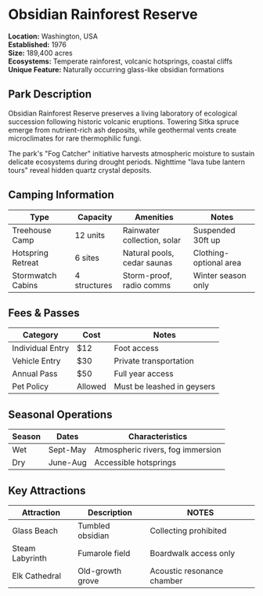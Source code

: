 # Obsidian Rainforest Reserve

**Location:** Washington, USA  
**Established:** 1976  
**Size:** 189,400 acres  
**Ecosystems:** Temperate rainforest, volcanic hotsprings, coastal cliffs  
**Unique Feature:** Naturally occurring glass-like obsidian formations

## Park Description
Obsidian Rainforest Reserve preserves a living laboratory of ecological succession following historic volcanic eruptions. Towering Sitka spruce emerge from nutrient-rich ash deposits, while geothermal vents create microclimates for rare thermophilic fungi.

The park's "Fog Catcher" initiative harvests atmospheric moisture to sustain delicate ecosystems during drought periods. Nighttime "lava tube lantern tours" reveal hidden quartz crystal deposits.

## Camping Information
| Type              | Capacity       | Amenities                  | Notes                     |
|-------------------|----------------|---------------------------|---------------------------|
| Treehouse Camp    | 12 units       | Rainwater collection, solar | Suspended 30ft up        |
| Hotspring Retreat | 6 sites        | Natural pools, cedar saunas | Clothing-optional area   |
| Stormwatch Cabins | 4 structures   | Storm-proof, radio comms  | Winter season only        |

## Fees & Passes
| Category            | Cost    | Notes                      |
|---------------------|---------|----------------------------|
| Individual Entry    | $12     | Foot access          |
| Vehicle Entry       | $30     | Private transportation     |
| Annual Pass         | $50     | Full year access           |
| Pet Policy          | Allowed | Must be leashed in geysers |

## Seasonal Operations
| Season    | Dates       | Characteristics                  |
|-----------|-------------|-----------------------------------|
| Wet       | Sept-May    | Atmospheric rivers, fog immersion|
| Dry       | June-Aug    | Accessible hotsprings            |

## Key Attractions
| Attraction    | Description       | NOTES                  |
|-----------|-------------|-----------------------------------|
| Glass Beach | Tumbled obsidian  | Collecting prohibited             |
| Steam Labyrinth | Fumarole field | Boardwalk access only             |
| Elk Cathedral | Old-growth grove | Acoustic resonance chamber        |
